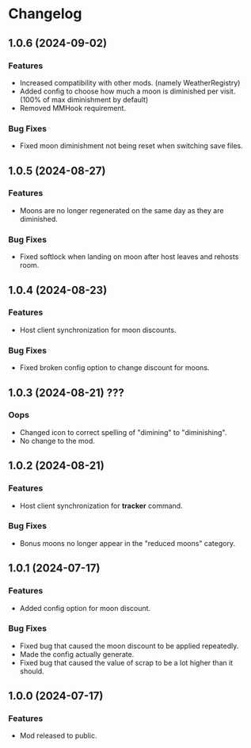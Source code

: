 # Changelog

## 1.0.6 (2024-09-02)

### Features
* Increased compatibility with other mods. (namely WeatherRegistry)
* Added config to choose how much a moon is diminished per visit. (100% of max diminishment by default)
* Removed MMHook requirement.

### Bug Fixes
* Fixed moon diminishment not being reset when switching save files.

## 1.0.5 (2024-08-27)

### Features
* Moons are no longer regenerated on the same day as they are diminished.

### Bug Fixes
* Fixed softlock when landing on moon after host leaves and rehosts room.

## 1.0.4 (2024-08-23)

### Features
* Host client synchronization for moon discounts.

### Bug Fixes
* Fixed broken config option to change discount for moons.

## 1.0.3 (2024-08-21) ???

### Oops
* Changed icon to correct spelling of "dimining" to "diminishing".
* No change to the mod.

## 1.0.2 (2024-08-21)

### Features
* Host client synchronization for **tracker** command.

### Bug Fixes
* Bonus moons no longer appear in the "reduced moons" category.

## 1.0.1 (2024-07-17)

### Features
* Added config option for moon discount.

### Bug Fixes
* Fixed bug that caused the moon discount to be applied repeatedly.
* Made the config actually generate.
* Fixed bug that caused the value of scrap to be a lot higher than it should.

## 1.0.0 (2024-07-17)

### Features

* Mod released to public.
